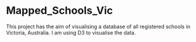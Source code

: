 # Mapped_Schools_Vic

This project has the aim of visualising a database of all registered schools in Victoria, Australia.
I am using D3 to visualise the data.
